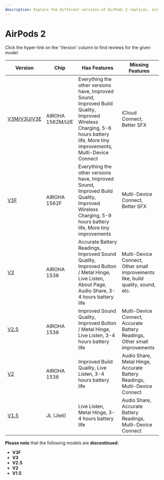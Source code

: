 ```yaml
---
description: Explore the different versions of AirPods 2 replicas, including their chip, features, and missing features. Click on the version hyperlinks to find reviews for each model. Please note that some models are discontinued.
---
```


# AirPods 2

Click the hyper-link on the 'Version' column to find reviews for the given model.

| Version                                                                    | Chip             | Has Features                                                                                                                                                                 | Missing Features                                                                |
|----------------------------------------------------------------------------|------------------|------------------------------------------------------------------------------------------------------------------------------------------------------------------------------|---------------------------------------------------------------------------------|
| [V3M/V3U/V3E](https://www.reddit.com/r/AirReps/search?q=v3e&restrict_sr=1) | AIROHA 1562M/U/E | Everything the other versions have, Improved Sound, Improved Build Quality, Improved Wireless Charging, 5-6 hours battery life, More tiny improvements, Multi-Device Connect | iCloud Connect, Better SFX                                                      |
| [V3F](https://www.reddit.com/r/AirReps/search?q=v3m&restrict_sr=1)         | AIROHA 1562F     | Everything the other versions have, Improved Sound, Improved Build Quality, Improved Wireless Charging, 5-9 hours battery life, More tiny improvements                       | Multi-Device Connect, Better SFX                                                |
| [V3](https://www.reddit.com/r/AirReps/search?q=v3&restrict_sr=1)           | AIROHA 1536      | Accurate Battery Readings, Improved Sound Quality, Improved Button / Metal Hinge, Live Listen, About Page, Audio Share, 3-4 hours battery life                               | Multi-Device Connect, Other small improvements like, build quality, sound, etc. |
| [V2.5](https://www.reddit.com/r/AirReps/search?q=v2.5&restrict_sr=1)       | AIROHA 1536      | Improved Sound Quality, Improved Button / Metal Hinge, Live Listen, 3-4 hours battery life                                                                                   | Multi-Device Connect, Accurate Battery Readings, Other small improvements       |
| [V2](https://www.reddit.com/r/AirReps/search?q=v2&restrict_sr=1)           | AIROHA 1536      | Improved Build Quality, Live Listen, 3-4 hours battery life                                                                                                                  | Audio Share, Metal Hinge, Accurate Battery Readings, Multi-Device Connect       |
| [V1.5](https://www.reddit.com/r/AirReps/search?q=v1.5&restrict_sr=1)       | JL (Jieli)       | Live Listen, Metal Hinge, 3-4 hours battery life                                                                                                                             | Audio Share, Accurate Battery Readings, Multi-Device Connect                    |

**Please note** that the following models are **discontinued**:

- **V3F**
- **V3**
- **V2.5**
- **V2**
- **V1.5**
